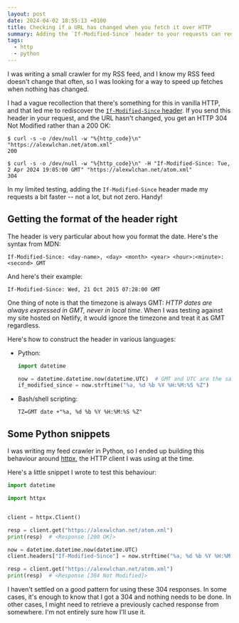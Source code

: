 ```yaml
---
layout: post
date: 2024-04-02 18:55:13 +0100
title: Checking if a URL has changed when you fetch it over HTTP
summary: Adding the `If-Modified-Since` header to your requests can reduce the amount of data you need to process.
tags:
  - http
  - python
---
```

I was writing a small crawler for my RSS feed, and I know my RSS feed doesn't change that often, so I was looking for a way to speed up fetches when nothing has changed.

I had a vague recollection that there's something for this in vanilla HTTP, and that led me to rediscover the [`If-Modified-Since` header][header].
If you send this header in your request, and the URL hasn't changed, you get an HTTP 304 Not Modified rather than a 200 OK:

```console
$ curl -s -o /dev/null -w "%{http_code}\n" "https://alexwlchan.net/atom.xml"
200

$ curl -s -o /dev/null -w "%{http_code}\n" -H "If-Modified-Since: Tue, 2 Apr 2024 19:05:00 GMT" "https://alexwlchan.net/atom.xml"
304
```

In my limited testing, adding the `If-Modified-Since` header made my requests a bit faster -- not a lot, but not zero.
Handy!

[header]: https://developer.mozilla.org/en-US/docs/Web/HTTP/Headers/If-Modified-Since

## Getting the format of the header right

The header is very particular about how you format the date.
Here's the syntax from MDN:

```
If-Modified-Since: <day-name>, <day> <month> <year> <hour>:<minute>:<second> GMT
```

And here's their example:

```
If-Modified-Since: Wed, 21 Oct 2015 07:28:00 GMT
```

One thing of note is that the timezone is always GMT: *HTTP dates are always expressed in GMT, never in local time*.
When I was testing against my site hosted on Netlify, it would ignore the timezone and treat it as GMT regardless.

Here's how to construct the header in various languages:

*   Python:

    ```python
    import datetime

    now = datetime.datetime.now(datetime.UTC)  # GMT and UTC are the same
    if_modified_since = now.strftime("%a, %d %b %Y %H:%M:%S %Z")
    ```

*   Bash/shell scripting:

    ```shell
    TZ=GMT date +"%a, %d %b %Y %H:%M:%S %Z"
    ```

## Some Python snippets

I was writing my feed crawler in Python, so I ended up building this behaviour around [httpx](https://www.python-httpx.org/), the HTTP client I was using at the time.

Here's a little snippet I wrote to test this behaviour:

```python
import datetime

import httpx


client = httpx.Client()

resp = client.get("https://alexwlchan.net/atom.xml")
print(resp)  # <Response [200 OK]>

now = datetime.datetime.now(datetime.UTC)
client.headers["If-Modified-Since"] = now.strftime("%a, %d %b %Y %H:%M:%S %Z")

resp = client.get("https://alexwlchan.net/atom.xml")
print(resp)  # <Response [304 Not Modified]>
```

I haven't settled on a good pattern for using these 304 responses.
In some cases, it's enough to know that I got a 304 and nothing needs to be done.
In other cases, I might need to retrieve a previously cached response from somewhere.
I'm not entirely sure how I'll use it.
